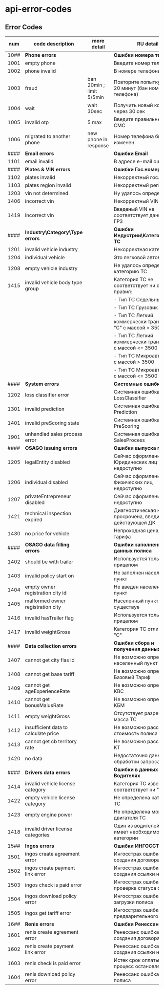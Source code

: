 # api-error-codes


## Error Codes
| num  | code description                     | more detail              | RU detail                                                      |
| ---- | -------------------------------------| ------------------------ |----------------------------------------------------------------|
| 10## | **Phone errors**                     |                          | **Ошибки номера телефона**                                     |
| 1001 | empty phone                          |                          | Введите номер телефона                                         |
| 1002 | phone invalid                        |                          | В номере телефона ошибка                                       |
| 1003 | fraud                                | ban 20min ; limit 5/5min | Повторите попытку через 20 минут (бан номера телефона)         |
| 1004 | wait                                 | wait 30sec               | Получить новый код можно через 30 сек                          |
| 1005 | invalid otp                          | 5 max                    | Введите правильный код из СМС                                  |
| 1006 | migrated to another phone            | new phone in response    | Номер телефона был изменен                                     |
| #### | **Email errors**                     |                          | **Ошибки Email**                                               |
| 1101 | email invalid                        |                          | В адресе e-mail ошибка                                         |
| #### | **Plates & VIN errors**              |                          | **Ошибки Гос.номера и VIN**                                    |
| 1102 | plates invalid                       |                          | Некорректный гос.номер                                         |
| 1103 | plates region invalid                |                          | Некорректный регион                                            |
| 1203 | vin not determined                   |                          | Ну удалось определить VIN                                      |
| 1406 | incorrect vin                        |                          | Некорректный VIN                                               |
| 1419 | incorrect vin                        |                          | Введеный VIN не соответствует данным по ГРЗ                    |
| #### | **Industry\Category\Type errors**    |                          | **Ошибки Индустрии\Категории\Типа ТС**                         |
| 1201 | invalid vehicle industry             |                          | Некорректная категория ТС                                      |
| 1204 | individual vehicle                   |                          | Это легковой автомобиль                                        |
| 1208 | empty vehicle industry               |                          | Не удалось определить категорию ТС                             |
| 1415 | invalid vehicle body type group      |                          | Категория ТС не соответствует ни одному из правил:             |
|      |                                      |                          | - Тип ТС Седельный тягач                                       |
|      |                                      |                          | - Тип ТС Грузовик                                              |
|      |                                      |                          | - Тип ТС Легкий коммерчески транспорт "С" с массой > 3500      |
|      |                                      |                          | - Тип ТС Легкий коммерчески транспорт "B" с массой <= 3500     |
|      |                                      |                          | - Тип ТС Микроавтобус "С" с массой > 3500                      |
|      |                                      |                          | - Тип ТС Микроавтобус "B" с массой <= 3500                     |
| #### | **System errors**                    |                          | **Системные ошибки**                                           |
| 1202 | loss classifier error                |                          | Системная ошибка LossClassifier                                |
| 1301 | invalid prediction                   |                          | Системная ошибка Prediction                                    |
| 1401 | invalid preScoring state             |                          | Системная ошибка PreScoring                                    |
| 1901 | unhandled sales process error        |                          | Системная ошибка SalesProcess                                  |
| #### | **OSAGO issuing errors**             |                          | **Ошибки выпуска полиса**                                      |
| 1205 | legalEntity disabled                 |                          | Сейчас оформление для Юридических лиц недоступно               |
| 1206 | individual disabled                  |                          | Сейчас оформление для Физических лиц недоступно                |
| 1207 | privateEntrepreneur disabled         |                          | Сейчас оформление для ИП недоступно                            |
| 1421 | technical inspection expired         |                          | Диагностическая карта просрочена, введите номер действующей ДК |
| 1430 | no price for vehicle                 |                          | Непроходная цена, дефицит тарифа                               |
| #### | **OSAGO data filling errors**        |                          | **Ошибки заполнения данных полиса**                            |
| 1402 | should be with trailer               |                          | Используется только с прицепом                                 |
| 1403 | invalid policy start on              |                          | Не заполнен населенный пункт                                   |
| 1404 | empty owner registration city id     |                          | Не введен населенный пункт                                     |
| 1405 | malformed owner registration city    |                          | Населенный пункт не существуе                                  |
| 1416 | invalid hasTrailer flag              |                          | Используется только с прицепом                                 |
| 1417 | invalid weightGross                  |                          | Категория ТС отличается от "С"                                 |
| #### | **Data collection errors**           |                          | **Ошибки сбора и получения данных**                            |
| 1407 | cannot get city fias id              |                          | Не возможно определить населенный пункт                        |
| 1408 | cannot get base tariff               |                          | Не возможно определить Базовый Тариф                           |
| 1409 | cannot get ageExperienceRate         |                          | Не возможно определить КВС                                     |
| 1410 | cannot get bonusMalusRate            |                          | Не возможно определить КБМ                                     |
| 1411 | empty weightGross                    |                          | Отсутствует разрешенная масса ТС                               |
| 1412 | insufficient data to calculate price |                          | Не возможно рассчитать стоимость полиса                        |
| 1413 | cannot get cb territory rate         |                          | Не возможно рассчитать КТ                                      |
| 1420 | no data                              |                          | Недостаточно данных для обработки запроса                      |
| #### | **Drivers data errors**              |                          | **Ошибки в данных о Водителях**                                |
| 1414 | invalid vehicle license category     |                          | Категория ТС известна и не соответствует ни "С" ни "В"         |
| 1422 | empty vehicle license category       |                          | Не определена категория ТС                                     |
| 1423 | empty engine power                   |                          | Не определена мощность двигателя ТС                            |
| 1418 | invalid driver license categories    |                          | Один из водителей на имеет необходимой категории               |
| 15## | **Ingos errors**                     |                          | **Ошибки ИНГОССТРАХ**                                          |
| 1501 | ingos create agreement error         |                          | Ингосстрах ошибка создания договора                            |
| 1502 | ingos create payment link error      |                          | Ингосстрах ошибка создания ссылки на оплату                    |
| 1503 | ingos check is paid error            |                          | Ингосстрах ошибка проверка статуса оплаты                      |
| 1504 | ingos download policy error          |                          | Ингосстрах ошибка загрузки полиса                              |
| 1505 | ingos get tariff error               |                          | Ингосстрах ошибка предварительного расчета                     |
| 16## | **Renis errors**                     |                          | **Ошибки Ренессанс**                                           |
| 1601 | renis create agreement error         |                          | Ренессанс ошибка создания договора                             |
| 1602 | renis create payment link error      |                          | Ренессанс ошибка создания ссылки на оплату                     |
| 1603 | renis check is paid error            |                          | Истек срок оплаты полиса, процесс остановлен                   |
| 1604 | renis download policy error          |                          | Ренессанс ошибка загрузки полиса                               |
